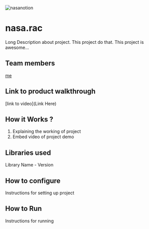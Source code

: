




![nasanotion](https://github.com/user-attachments/assets/f5e65cb8-48c0-4dc0-b757-bf3569f32d2f)

# nasa.rac
Long Description about project. This project do that. This project is awesome...
## Team members
[me](https://github.com/TH-Activities/saturday-hack-night-template)
## Link to product walkthrough
[link to video](Link Here)
## How it Works ?
1. Explaining the working of project
2. Embed video of project demo
## Libraries used
Library Name - Version
## How to configure
Instructions for setting up project
## How to Run
Instructions for running
